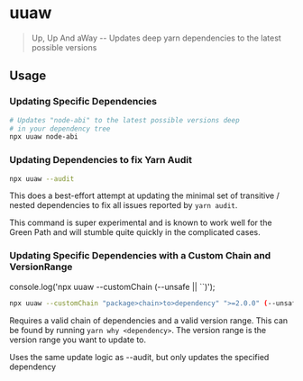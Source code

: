 # uuaw

> Up, Up And aWay -- Updates deep yarn dependencies to the latest possible versions

## Usage

### Updating Specific Dependencies

```bash
# Updates "node-abi" to the latest possible versions deep
# in your dependency tree
npx uuaw node-abi
```

### Updating Dependencies to fix Yarn Audit

```bash
npx uuaw --audit
```

This does a best-effort attempt at updating the minimal set of transitive / nested
dependencies to fix all issues reported by `yarn audit`.

This command is super experimental and is known to work well for the Green Path
and will stumble quite quickly in the complicated cases.

### Updating Specific Dependencies with a Custom Chain and VersionRange

console.log('npx uuaw --customChain <chain> <neededRange> (--unsafe || ``)');

```bash
npx uuaw --customChain "package>chain>to>dependency" ">=2.0.0" (--unsafe || ``)
```

Requires a valid chain of dependencies and a valid version range. This can be found by running `yarn why <dependency>`. The version range is the version range you want to update to.


Uses the same update logic as --audit, but only updates the specified dependency